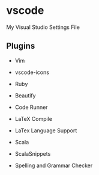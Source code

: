 # vscode
My Visual Studio Settings File

## Plugins
+ Vim
+ vscode-icons
+ Ruby

+ Beautify
+ Code Runner 
+ LaTeX Compile 
+ LaTex Language Support 
+ Scala 
+ ScalaSnippets 
+ Spelling and Grammar Checker
